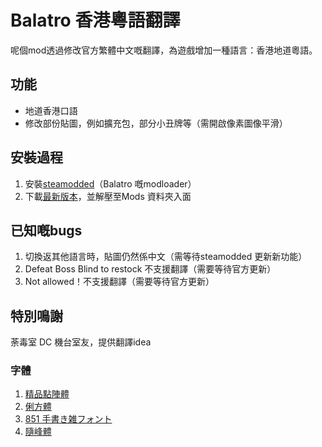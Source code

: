 # Balatro 香港粵語翻譯

呢個mod透過修改官方繁體中文嘅翻譯，為遊戲增加一種語言：香港地道粵語。

## 功能

- 地道香港口語
- 修改部份貼圖，例如擴充包，部分小丑牌等（需開啟像素圖像平滑）

## 安裝過程

1. 安裝[steamodded](https://github.com/Steamopollys/Steamodded)（Balatro 嘅modloader）
2. 下載[最新版本](https://github.com/CUexter/Balatro-HK-Translation/releases/)，並解壓至Mods 資料夾入面

## 已知嘅bugs

1. 切換返其他語言時，貼圖仍然係中文（需等待steamodded 更新新功能）
2. Defeat Boss Blind to restock 不支援翻譯（需要等待官方更新）
3. Not allowed！不支援翻譯（需要等待官方更新）

## 特別鳴謝

荼毒室 DC 機台室友，提供翻譯idea

### 字體

1. [精品點陣體](https://github.com/scott0107000/BoutiqueBitmap9x9)
2. [俐方體](https://github.com/ACh-K/Cubic-11)
3. [851 手書き雑フォント](https://pm85122.onamae.jp/851fontpage.html)
4. [隨峰體](https://cjkfonts.io/blog/ThePeakFont)
